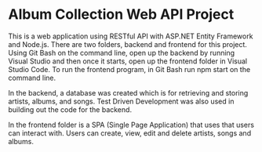# Album Collection Web API Project

This is a web application using RESTful API with ASP.NET Entity Framework and Node.js. 
There are two folders, backend and frontend for this project. 
Using Git Bash on the command line, open up the backend by running Visual Studio and then once it starts, open up the frontend folder in Visual Studio Code. 
To run the frontend program, in Git Bash run npm start on the command line. 

In the backend, a database was  created which is for retrieving and storing artists, albums, and songs. Test Driven Development was also used in building out the code for the backend.

In the frontend folder is a SPA (Single Page Application) that uses that users can interact with. Users can create, view, edit and delete artists, songs and albums. 




